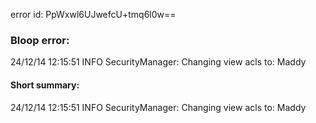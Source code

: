 error id: PpWxwl6UJwefcU+tmq6l0w==
### Bloop error:

24/12/14 12:15:51 INFO SecurityManager: Changing view acls to: Maddy
#### Short summary: 

24/12/14 12:15:51 INFO SecurityManager: Changing view acls to: Maddy